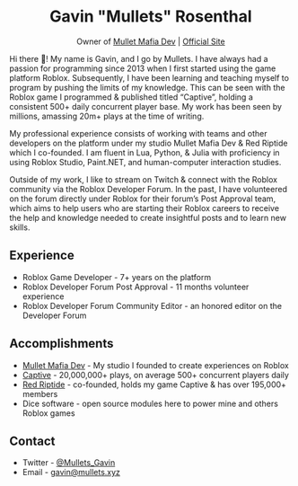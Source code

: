 <div align="center">
<h1>Gavin "Mullets" Rosenthal</h1>

Owner of [Mullet Mafia Dev](https://www.roblox.com/groups/5018486/Mullet-Mafia-Dev#!/about) | [Official Site](https://www.mulletmafia.dev/)
</div>

Hi there 👋! My name is Gavin, and I go by Mullets. I have always had a passion for programming since 2013 when I first started using the game platform Roblox. Subsequently, I have been learning and teaching myself to program by pushing the limits of my knowledge. This can be seen with the Roblox game I programmed & published titled “Captive”, holding a consistent 500+ daily concurrent player base. My work has been seen by millions, amassing 20m+ plays at the time of writing.

My professional experience consists of working with teams and other developers on the platform under my studio Mullet Mafia Dev & Red Riptide which I co-founded. I am fluent in Lua, Python, & Julia with proficiency in using Roblox Studio, Paint.NET, and human-computer interaction studies.

Outside of my work, I like to stream on Twitch & connect with the Roblox community via the Roblox Developer Forum. In the past, I have volunteered on the forum directly under Roblox for their forum’s Post Approval team, which aims to help users who are starting their Roblox careers to receive the help and knowledge needed to create insightful posts and to learn new skills.

## Experience
* Roblox Game Developer - 7+ years on the platform
* Roblox Developer Forum Post Approval - 11 months volunteer experience
* Roblox Developer Forum Community Editor - an honored editor on the Developer Forum

## Accomplishments
* [Mullet Mafia Dev](https://www.roblox.com/groups/5018486/Mullet-Mafia-Dev#!/about) - My studio I founded to create experiences on Roblox
* [Captive](https://www.roblox.com/games/3388553819/Captive) - 20,000,000+ plays, on average 500+ concurrent players daily
* [Red Riptide](https://www.roblox.com/groups/5013782/Red-Riptide) - co-founded, holds my game Captive & has over 195,000+ members
* Dice software - open source modules here to power mine and others Roblox games

## Contact
* Twitter - [@Mullets_Gavin](https://twitter.com/Mullets_Gavin)
* Email - [gavin@mullets.xyz](mailto:gavin@mullets.xyz)
